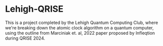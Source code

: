 # Lehigh-QRISE
This is a project completed by the Lehigh Quantum Computing Club, where we're breaking down the atomic clock algorithm on a quantum computer, using the outline from Marciniak et. al, 2022 paper proposed by Infleqtion during QRISE 2024. 
